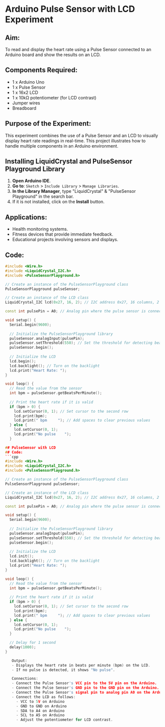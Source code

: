 # Arduino Pulse Sensor with LCD Experiment

## Aim:
To read and display the heart rate using a Pulse Sensor connected to an Arduino board and show the results on an LCD.

## Components Required:
- 1 x Arduino Uno
- 1 x Pulse Sensor
- 1 x 16x2 LCD
- 1 x 10kΩ potentiometer (for LCD contrast)
- Jumper wires
- Breadboard

## Purpose of the Experiment:
This experiment combines the use of a Pulse Sensor and an LCD to visually display heart rate readings in real-time. This project illustrates how to handle multiple components in an Arduino environment.

## Installing LiquidCrystal  and PulseSensor Playground Library

1. **Open Arduino IDE**.
2. **Go to**: `Sketch` > `Include Library` > `Manage Libraries`.
3. **In the Library Manager**, type "LiquidCrystal" & "PulseSensor Playground" in the search bar.
4. If it is not installed, click on the **Install** button.


## Applications:
- Health monitoring systems.
- Fitness devices that provide immediate feedback.
- Educational projects involving sensors and displays.

## Code:
```cpp
#include <Wire.h>
#include <LiquidCrystal_I2C.h>
#include <PulseSensorPlayground.h>

// Create an instance of the PulseSensorPlayground class
PulseSensorPlayground pulseSensor;

// Create an instance of the LCD class
LiquidCrystal_I2C lcd(0x27, 16, 2); // I2C address 0x27, 16 columns, 2 rows

const int pulsePin = A0; // Analog pin where the pulse sensor is connected

void setup() {
  Serial.begin(9600);
  
  // Initialize the PulseSensorPlayground library
  pulseSensor.analogInput(pulsePin);
  pulseSensor.setThreshold(550); // Set the threshold for detecting beats
  pulseSensor.begin();
  
  // Initialize the LCD
  lcd.begin();
  lcd.backlight(); // Turn on the backlight
  lcd.print("Heart Rate: ");
}

void loop() {
  // Read the value from the sensor
  int bpm = pulseSensor.getBeatsPerMinute();
  
  // Print the heart rate if it is valid
  if (bpm > 0) {
    lcd.setCursor(0, 1); // Set cursor to the second row
    lcd.print(bpm);
    lcd.print(" bpm     "); // Add spaces to clear previous values
  } else {
    lcd.setCursor(0, 1);
    lcd.print("No pulse    ");
  }

## PulseSensor with LCD
## Code:
```cpp
#include <Wire.h>
#include <LiquidCrystal_I2C.h>
#include <PulseSensorPlayground.h>

// Create an instance of the PulseSensorPlayground class
PulseSensorPlayground pulseSensor;

// Create an instance of the LCD class
LiquidCrystal_I2C lcd(0x27, 16, 2); // I2C address 0x27, 16 columns, 2 rows

const int pulsePin = A0; // Analog pin where the pulse sensor is connected

void setup() {
  Serial.begin(9600);
  
  // Initialize the PulseSensorPlayground library
  pulseSensor.analogInput(pulsePin);
  pulseSensor.setThreshold(550); // Set the threshold for detecting beats
  pulseSensor.begin();
  
  // Initialize the LCD
  lcd.init();
  lcd.backlight(); // Turn on the backlight
  lcd.print("Heart Rate: ");
}

void loop() {
  // Read the value from the sensor
  int bpm = pulseSensor.getBeatsPerMinute();
  
  // Print the heart rate if it is valid
  if (bpm > 0) {
    lcd.setCursor(0, 1); // Set cursor to the second row
    lcd.print(bpm);
    lcd.print(" bpm     "); // Add spaces to clear previous values
  } else {
    lcd.setCursor(0, 1);
    lcd.print("No pulse    ");
  }

  // Delay for 1 second
  delay(1000);
}

   Output:
   - Displays the heart rate in beats per minute (bpm) on the LCD.
   - If no pulse is detected, it shows "No pulse".

   Connections:
   - Connect the Pulse Sensor's VCC pin to the 5V pin on the Arduino.
   - Connect the Pulse Sensor's GND pin to the GND pin on the Arduino.
   - Connect the Pulse Sensor's signal pin to analog pin A0 on the Arduino.
   - Connect the LCD as follows:
     - VCC to 5V on Arduino
     - GND to GND on Arduino
     - SDA to A4 on Arduino
     - SCL to A5 on Arduino
     - Adjust the potentiometer for LCD contrast.
